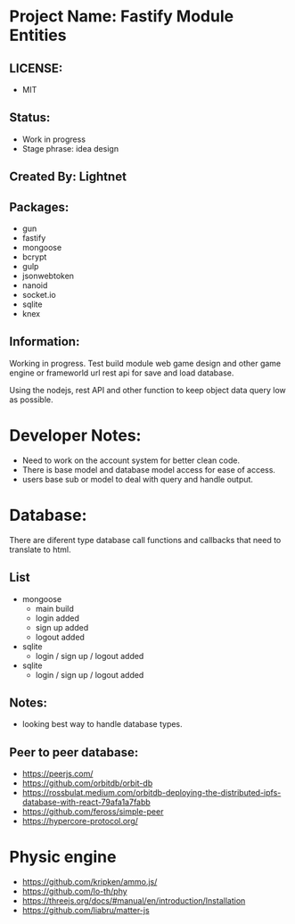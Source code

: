 # Project Name: Fastify Module Entities

## LICENSE:
- MIT

## Status:
- Work in progress
- Stage phrase: idea design

## Created By: Lightnet

## Packages:
 - gun
 - fastify
 - mongoose
 - bcrypt
 - gulp
 - jsonwebtoken
 - nanoid
 - socket.io
 - sqlite
 - knex

## Information:
  Working in progress. Test build module web game design and other game engine or frameworld url rest api for save and load database.

  Using the nodejs, rest API and other function to keep object data query low as possible.

# Developer Notes:
  - Need to work on the account system for better clean code.
  - There is base model and database model access for ease of access.
  - users base sub or model to deal with query and handle output.

# Database:
  There are diferent type database call functions and callbacks that need to translate to html.

## List
 * mongoose 
   * main build
   * login added
   * sign up added
   * logout added
 * sqlite
   * login / sign up / logout added
* sqlite
  * login / sign up / logout added

## Notes:
- looking best way to handle database types.

## Peer to peer database:
 - https://peerjs.com/
 - https://github.com/orbitdb/orbit-db
 - https://rossbulat.medium.com/orbitdb-deploying-the-distributed-ipfs-database-with-react-79afa1a7fabb
 - https://github.com/feross/simple-peer
- https://hypercore-protocol.org/


# Physic engine
- https://github.com/kripken/ammo.js/
- https://github.com/lo-th/phy
- https://threejs.org/docs/#manual/en/introduction/Installation
- https://github.com/liabru/matter-js
